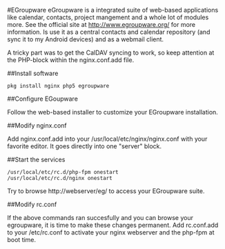 #EGroupware
eGroupware is a integrated suite of web-based applications like calendar, contacts, 
project mangement and a whole lot of modules more. See the official site at http://www.egroupware.org/ for more
information. Is use it as a central contacts and calendar repository (and sync it to my Android devices) 
and as a webmail client.

A tricky part was to get the CalDAV syncing to work, so keep attention at the PHP-block within the nginx.conf.add file.

##Install software

    pkg install nginx php5 egroupware
    
##Configure EGoupware

Follow the web-based installer to customize your EGroupware installation.

##Modify nginx.conf

Add nginx.conf.add into your /usr/local/etc/nginx/nginx.conf with your favorite editor. 
It goes directly into one "server" block.

##Start the services

    /usr/local/etc/rc.d/php-fpm onestart
    /usr/local/etc/rc.d/nginx onestart

Try to browse http://webserver/eg/ to access your EGroupware suite.

##Modify rc.conf

If the above commands ran succesfully and you can browse your egroupware, it is time to make these changes 
permanent. Add rc.conf.add to your /etc/rc.conf to activate your nginx webserver and the php-fpm at boot time.
